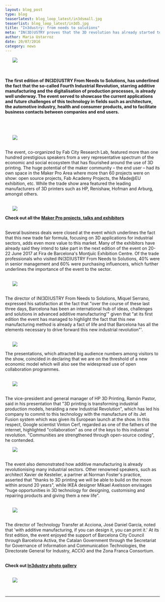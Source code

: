 ```yaml
---
layout: blog_post
type: blog
teaserlatest: blog_loop_latest/in3dsmall.jpg
teaserlist: blog_loop_latest/in3d5.jpg
title: "In3dustry: from needs to solutions"
meta: "IN(3D)USTRY proves that the 3D revolution has already started to transform industry"
author: Maria Ustarroz
date: 20/07/2016
category: news
---
```


<ul><img src= "http://www.fablabbcn.org/img/blog/blog_loop_latest/in3d1.jpg" align="middle"></ul>

<br>
<h4>The first edition of IN(3D)USTRY From Needs to Solutions, has underlined the fact that the so-called
Fourth Industrial Revolution, starring additive manufacturing and the digitalisation of production
processes, is already well underway. The event served to showcase the current applications and future challenges
of this technology in fields such as architecture, the automotive industry, health and consumer products,
and to facilitate business contacts between companies and end users.</h4><br>
<br>
<ul><img src= "http://www.fablabbcn.org/img/blog/blog_loop_latest/in3d5.jpg" align="middle"></ul>

<br>
The event, co-organized by Fab City Research Lab, featured more than one hundred prestigious
speakers from a very representative spectrum of the
economic and social ecosystem that has flourished around
the use of 3D printing. The huge potential of the maker
community – the end user – had its own space in the Maker
Pro Area where more than 60 projects were on show: open source projects, Fab Academy Projects, the Made@EU exhibition, etc. While
the trade show area featured the leading manufacturers of
3D printers such as HP, Renishaw, Hofman and Arburg,
amongst others.<br>
<br>

<ul><img src= "http://www.fablabbcn.org/img/blog/blog_loop_latest/puigdemont.jpg" align="middle"></ul>

<strong>Check out all the <a href="http://makerpro.fab.city/">Maker Pro projects, talks and exhibitors</a></strong>
<br>
<br>

Several business deals were closed at the event which
underlines the fact that this new trade fair formula, focusing
on 3D applications for industrial sectors, adds even more
value to this market. Many of the exhibitors have already said
they intend to take part in the next edition of the event on
20-22 June 2017 at Fira de Barcelona's Montjuïc Exhibition
Centre. Of the trade professionals who visited IN(3D)USTRY
From Needs to Solutions, 40% were in senior management
and 60% were purchasing influencers, which further
underlines the importance of the event to the sector.<br>
<br>
<ul><img src= "http://www.fablabbcn.org/img/blog/blog_loop_latest/in3d2.jpg" align="middle"></ul>

<br>
The director of IN(3D)USTRY From Needs to Solutions,
Miquel Serrano, expressed his satisfaction at the fact that
"over the course of these last three days, Barcelona has
been an international hub of ideas, challenges and
solutions in advanced additive manufacturing'" given
that "at its first edition the event has managed to
highlight the fact that this new manufacturing method is
already a fact of life and that Barcelona has all the
elements necessary to drive forward this new industrial
revolution"'.<br>
<br>


<ul><img src= "http://www.fablabbcn.org/img/blog/blog_loop_latest/in3d8.jpg" align="middle"></ul>



The presentations, which attracted big audience numbers
among visitors to the show, coincided in declaring that we
are on the threshold of a new economic model which will
also see the widespread use of open collaboration
programmes.<br>
<br>
<ul><img src= "http://www.fablabbcn.org/img/blog/blog_loop_latest/in3d6.jpg" align="middle"></ul>

<br>
The vice-president and general manager of HP 3D Printing,
Ramón Pastor, said in his presentation that "3D printing is
transforming industrial production models, heralding a
new Industrial Revolution", which has led his company to
commit to this technology with the manufacture of its Jet
Fusion system which was given its European launch at the
show. In this respect, Google scientist Vinton Cerf, regarded
as one of the fathers of the internet, highlighted
"collaboration" as one of the keys to this industrial
revolution. "Communities are strengthened through
open-source coding", he contended.<br>


<ul><img src= "http://www.fablabbcn.org/img/blog/blog_loop_latest/in3d4.jpg" align="middle"></ul>


<br>
The event also demonstrated how additive manufacturing is
already revolutionising many industrial sectors. Other
renowned speakers, such as architect Xavier de Kestelier, a
partner at Norman Foster's practice, asserted that "thanks
to 3D printing we will be able to build on the moon within
around 20 years", while IKEA designer Mikael Axelsson
envisages "huge opportunities in 3D technology for
designing, customising and repairing products and giving
them a new life".<br>
<br>
<ul><img src= "http://www.fablabbcn.org/img/blog/blog_loop_latest/in3d7.jpg" align="middle"></ul>

<br>
The director of Technology Transfer at Acciona, José Daniel García, noted that 'with additive
manufacturing, if you can design it, you can print it.'
At its first edition, the event enjoyed the support of
Barcelona City Council through Barcelona Activa, the Catalan
Government through the Secretariat for Governance of
Information and Communication Technologies, the
Directorate General for Industry, ACCIÓ and the Zona Franca
Consortium.<br>
<br>

<strong>Check out <a href="https://www.facebook.com/117274535021472/photos/?tab=album&album_id=1065840466831536">In3dustry photo gallery</a></strong><br>
<br>
<ul><img src= "http://www.fablabbcn.org/img/blog/blog_loop_latest/in3d9.jpg" align="middle"></ul>

<br>

---